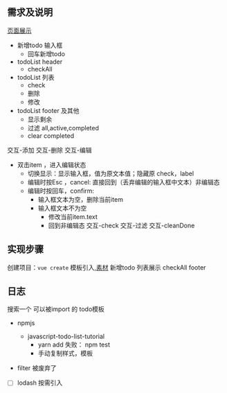 

## 需求及说明
[页面展示](https://todomvc-app.herokuapp.com/)
- 新增todo 输入框
    - 回车新增todo
- todoList header
    - checkAll
- todoList 列表
    - check
    - 删除
    - 修改
- todoList footer 及其他
    - 显示剩余
    - 过滤 all,active,completed
    - clear completed

交互-添加
交互-删除
交互-编辑
  - 双击item ，进入编辑状态
    - 切换显示：显示输入框，值为原文本值；隐藏原 check，label
    - 编辑时按Esc ，cancel: 直接回到（丢弃编辑的输入框中文本）非编辑态
    - 编辑时按回车，confirm: 
        - 输入框文本为空，删除当前item
        - 输入框文本不为空
            - 修改当前item.text
            - 回到非编辑态 
交互-check
交互-过滤
交互-cleanDone

## 实现步骤
创建项目：`vue create`
模板引入,[素材](https://github.com/dwyl/javascript-todo-list-tutorial)
新增todo
列表展示
checkAll
footer


## 日志
搜索一个 可以被import 的 todo模板
- npmjs
    - javascript-todo-list-tutorial  
        - yarn add 失败： npm test
        - 手动复制样式，模板


- filter 被废弃了        
- [ ] lodash 按需引入